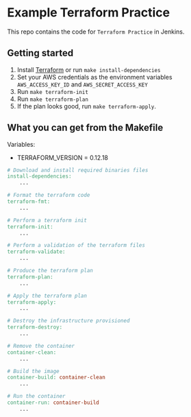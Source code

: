 # Example Terraform Practice

This repo contains the code for `Terraform Practice` in Jenkins.

## Getting started

1. Install [Terraform](https://www.terraform.io/) or run `make install-dependencies`
1. Set your AWS credentials as the environment variables `AWS_ACCESS_KEY_ID` and `AWS_SECRET_ACCESS_KEY`
1. Run `make terraform-init`
1. Run `make terraform-plan`
1. If the plan looks good, run `make terraform-apply`.

## What you can get from the Makefile

Variables:

 * TERRAFORM_VERSION = 0.12.18

```Makefile
# Download and install required binaries files
install-dependencies:
	...

# Format the terraform code
terraform-fmt:
	...

# Perform a terraform init
terraform-init:
	...

# Perform a validation of the terraform files
terraform-validate:
	...

# Produce the terraform plan
terraform-plan:
	...

# Apply the terraform plan
terraform-apply:
	...

# Destroy the infrastructure provisioned
terraform-destroy:
	...

# Remove the container
container-clean:
	...

# Build the image
container-build: container-clean
	...

# Run the container
container-run: container-build
	...

```
